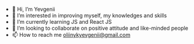 - 👋 Hi, I’m Yevgenii
- 👀 I’m interested in improving myself, my knowledges and skills
- 🌱 I’m currently learning JS and React JS
- 💞️ I’m looking to collaborate on positive attitude and like-minded people
- 📫 How to reach me oliinykyevgenii@gmail.com

<!---
ol-yevgenii/ol-yevgenii is a ✨ special ✨ repository because its `README.md` (this file) appears on your GitHub profile.
You can click the Preview link to take a look at your changes.
--->
